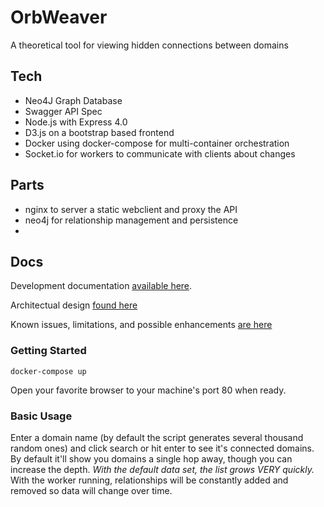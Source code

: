 # OrbWeaver

A theoretical tool for viewing hidden connections between domains

## Tech

 + Neo4J Graph Database
 + Swagger API Spec
 + Node.js with Express 4.0
 + D3.js on a bootstrap based frontend
 + Docker using docker-compose for multi-container orchestration
 + Socket.io for workers to communicate with clients about changes

## Parts

  + nginx to server a static webclient and proxy the API
  + neo4j for relationship management and persistence
  +

## Docs

Development documentation [available here](https://github.com/dark12222000/orbweaver/blob/master/docs/index.md).

Architectual design [found here](https://github.com/dark12222000/orbweaver/blob/master/docs/architecture.md)

Known issues, limitations, and possible enhancements [are here](https://github.com/dark12222000/orbweaver/blob/master/docs/issues.md)


### Getting Started

```
docker-compose up
```

Open your favorite browser to your machine's port 80 when ready.

### Basic Usage

Enter a domain name (by default the script generates several thousand random ones) and click search or hit enter to see it's connected domains. By default it'll show you domains a single hop away, though you can increase the depth. *With the default data set, the list grows VERY quickly.* With the worker running, relationships will be constantly added and removed so data will change over time.
